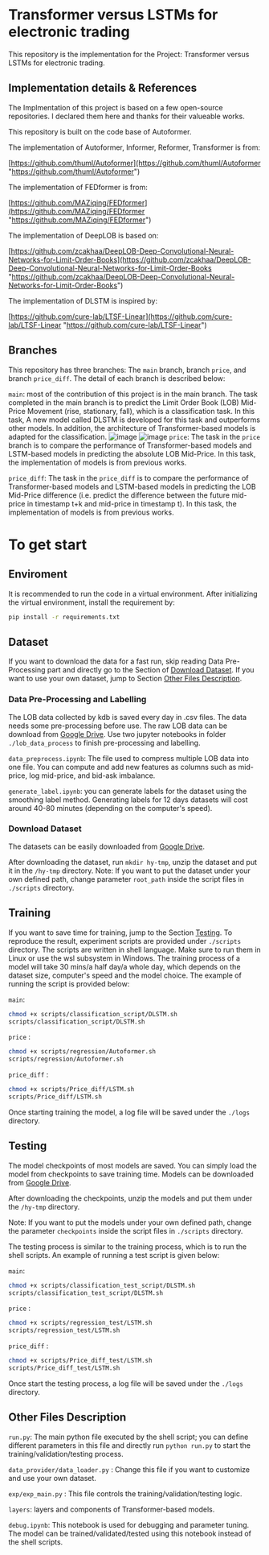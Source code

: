 # Transformer versus LSTMs for electronic trading

This repository is the implementation for the Project: Transformer versus LSTMs for electronic trading.

## Implementation details & References

The Implmentation of this project is based on a few open-source repositories. I declared them here and thanks for their valueable works.

This repository is built on the code base of Autoformer.&#x20;

The implementation of Autoformer, Informer, Reformer, Transformer is from:

[https://github.com/thuml/Autoformer](https://github.com/thuml/Autoformer "https://github.com/thuml/Autoformer")

The implementation of FEDformer is from:

[https://github.com/MAZiqing/FEDformer](https://github.com/MAZiqing/FEDformer "https://github.com/MAZiqing/FEDformer")

The implementation of DeepLOB is based on:

[https://github.com/zcakhaa/DeepLOB-Deep-Convolutional-Neural-Networks-for-Limit-Order-Books](https://github.com/zcakhaa/DeepLOB-Deep-Convolutional-Neural-Networks-for-Limit-Order-Books "https://github.com/zcakhaa/DeepLOB-Deep-Convolutional-Neural-Networks-for-Limit-Order-Books")

The implementation of DLSTM is inspired by:

[https://github.com/cure-lab/LTSF-Linear](https://github.com/cure-lab/LTSF-Linear "https://github.com/cure-lab/LTSF-Linear")

## Branches

This repository has three branches: The `main` branch, branch `price`, and branch `price_diff`.  The detail of each branch is described below:

`main`: most of the contribution of this project is in the main branch. The task completed in the main branch is to predict the Limit Order Book (LOB) Mid-Price Movement (rise, stationary, fall), which is a classification task. In this task, A new model called DLSTM is developed for this task and outperforms other models. In addition, the architecture of Transformer-based models is adapted for the classification.
![image](https://drive.google.com/uc?export=view&id=1v60H1Q4uydKzvP8bzrdms35uQPZ7bra5)
![image](https://drive.google.com/uc?export=view&id=1cOg7_2tGmBpkmV1Irg2z7CGh5ZpWdMCa)
`price`: The task in the `price` branch is to compare the performance of Transformer-based models and LSTM-based models in predicting the absolute LOB Mid-Price. In this task, the implementation of models is from previous works.

`price_diff`: The task in the `price_diff` is to compare the performance of Transformer-based models and LSTM-based models in predicting the LOB Mid-Price difference (i.e. predict the difference between the future mid-price in timestamp t+k and mid-price in timestamp t). In this task, the implementation of models is from previous works.

# To get start

## Enviroment

It is recommended to run the code in a virtual environment. After initializing the virtual environment, install the requirement by:

```bash
pip install -r requirements.txt
```

## Dataset

If you want to download the data for a fast run, skip reading Data Pre-Processing part and directly go to the Section of  [Download Dataset](#download). If you want to use your own dataset, jump to Section [Other Files Description](#other).

### Data Pre-Processing and Labelling

The LOB data collected by kdb is saved every day in .csv files. The data needs some pre-processing before use. The raw LOB data can be download from [Google Drive](https://drive.google.com/drive/folders/1TKltLYANadFeW_DqLr-jSSsl5JQhu9oT?usp=sharing "Google Drive"). Use two jupyter notebooks in folder `./lob_data_process` to finish pre-processing and labelling.

`data_preprocess.ipynb`: The file used to compress multiple LOB data into one file. You can compute and add new features as columns such as mid-price, log mid-price, and bid-ask imbalance.

`generate_label.ipynb`: you can generate labels for the dataset using the smoothing label method. Generating labels for 12 days datasets will cost around 40-80 minutes (depending on the computer's speed).

### <a name="download"></a> Download Dataset

The datasets can be easily downloaded from [Google Drive](https://drive.google.com/drive/folders/1zkVPaCnAJYndKyoSnu-QVnK-OqMBMtMP?usp=sharing "Google Drive").

After downloading the dataset, run `mkdir hy-tmp`, unzip the dataset and put it in the `/hy-tmp` directory. Note: If you want to put the dataset under your own defined path, change parameter `root_path` inside the script files in `./scripts` directory.

## Training

If you want to save time for training, jump to the Section [Testing](#test). To reproduce the result, experiment scripts are provided under `./scripts` directory. The scripts are written in shell language.  Make sure to run them in Linux or use the wsl subsystem in Windows. The training process of a model will take 30 mins/a half day/a whole day, which depends on the dataset size, computer's speed and the model choice. The example of running the script is provided below:

`main`:&#x20;

```bash
chmod +x scripts/classification_script/DLSTM.sh
scripts/classification_script/DLSTM.sh

```

`price` :&#x20;

```bash
chmod +x scripts/regression/Autoformer.sh
scripts/regression/Autoformer.sh

```

`price_diff` :&#x20;

```bash
chmod +x scripts/Price_diff/LSTM.sh
scripts/Price_diff/LSTM.sh

```

Once starting training the model, a log file will be saved under the `./logs` directory.

## <a name="test"></a> Testing

The model checkpoints of most models are saved. You can simply load the model from checkpoints to save training time. Models can be downloaded from [Google Drive](https://drive.google.com/drive/folders/1zkVPaCnAJYndKyoSnu-QVnK-OqMBMtMP?usp=sharing "Google Drive").

After downloading the checkpoints, unzip the models and put them under the `/hy-tmp` directory.

Note: If you want to put the models under your own defined path, change the parameter `checkpoints` inside the script files in `./scripts` directory.

The testing process is similar to the training process, which is to run the shell scripts. An example of running a test script is given below:

`main`:&#x20;

```bash
chmod +x scripts/classification_test_script/DLSTM.sh
scripts/classification_test_script/DLSTM.sh

```

`price` :&#x20;

```bash
chmod +x scripts/regression_test/LSTM.sh
scripts/regression_test/LSTM.sh

```

`price_diff` :&#x20;

```bash
chmod +x scripts/Price_diff_test/LSTM.sh
scripts/Price_diff_test/LSTM.sh

```

Once start the testing process, a log file will be saved under the `./logs` directory.

## <a name="other"></a> Other Files Description

`run.py`: The main python file executed by the shell script; you can define different parameters in this file and directly run `python run.py` to start the training/validation/testing process.

`data_provider/data_loader.py` : Change this file if you want to customize and use your own dataset.

`exp/exp_main.py` : This file controls the training/validation/testing logic.

`layers`: layers and components of Transformer-based models.

`debug.ipynb`: This notebook is used for debugging and parameter tuning. The model can be trained/validated/tested using this notebook instead of the shell scripts.











